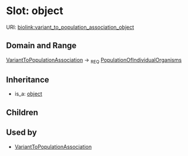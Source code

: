 # Slot: object




URI: [biolink:variant_to_population_association_object](https://w3id.org/biolink/vocab/variant_to_population_association_object)
## Domain and Range

[VariantToPopulationAssociation](VariantToPopulationAssociation.md) ->  <sub>REQ</sub> [PopulationOfIndividualOrganisms](PopulationOfIndividualOrganisms.md)
## Inheritance

 *  is_a: [object](object.md)
## Children

## Used by

 * [VariantToPopulationAssociation](VariantToPopulationAssociation.md)
